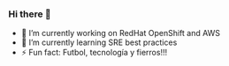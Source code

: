 ### Hi there 👋

<!--
**NelsonUrbani/NelsonUrbani** is a ✨ _special_ ✨ repository because its `README.md` (this file) appears on your GitHub profile.

-->

- 🔭 I’m currently working on RedHat OpenShift and AWS
- 🌱 I’m currently learning SRE best practices
- ⚡ Fun fact: Futbol, tecnología y fierros!!! 
